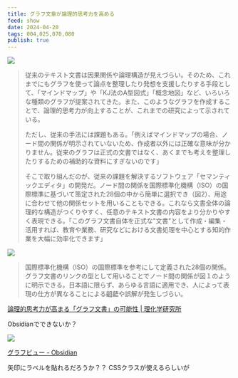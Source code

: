 ```yaml
---
title: グラフ文章が論理的思考力を高める
feed: show
date: 2024-04-20
tags: 004,025,070,080
publish: true
---
```

![](https://www.riken.jp/medialibrary/riken/pr/closeup/2024/20240301_1/20240301_1_fig2.jpg)

> 従来のテキスト文書は因果関係や論理構造が見えづらい。そのため、これまでにもグラフを使って論点を整理したり発想を支援したりする手段として、「マインドマップ」や「KJ法のA型図式」「概念地図」など、いろいろな種類のグラフが提案されてきた。また、このようなグラフを作成することで、論理的思考力が向上することが、これまでの研究によって示されている。
>
>ただし、従来の手法には課題もある。「例えばマインドマップの場合、ノード間の関係が明示されていないため、作成者以外には正確な意味が分かりません。従来のグラフは正式の文書ではなく、あくまでも考えを整理したりするための補助的な資料にすぎないのです」 
> 
> そこで取り組んだのが、従来の課題を解決するソフトウェア「セマンティックエディタ」の開発だ。ノード間の関係を国際標準化機構（ISO）の国際標準に基づいて策定された28個の中から簡単に選択でき（図2）、用途に合わせて他の関係セットを用いることもできる。これなら文書全体の論理的な構造がつくりやすく、任意のテキスト文書の内容をより分かりやすく表現できる。「このグラフ文書自体を正式な"文書"として作成・編集・活用すれば、教育や業務、研究などにおける文書処理を中心とする知的作業を大幅に効率化できます」


![](https://www.riken.jp/medialibrary/riken/pr/closeup/2024/20240301_1/20240301_1_fig3.jpg)
> 国際標準化機構（ISO）の国際標準を参考にして定義された28個の関係。グラフ文書のリンクの型として用いることでノード間の関係が図１のように明示できる。日本語に限らず、あらゆる言語に適用でき、人によって表現の仕方が異なることによる齟齬や誤解が発生しづらい。



[論理的思考力が高まる「グラフ文書」の可能性 \| 理化学研究所](https://www.riken.jp/pr/closeup/2024/20240301_1/index.html)

Obsidianでできないか？

![](https://publish-01.obsidian.md/access/4e8d5ae91d24375c1229013f6ff73a9a/%E3%82%A2%E3%82%BF%E3%83%83%E3%83%81%E3%83%A1%E3%83%B3%E3%83%88/Pasted%20image%2010.png)

[グラフビュー - Obsidian](https://publish.obsidian.md/help-ja/%E3%83%97%E3%83%A9%E3%82%B0%E3%82%A4%E3%83%B3/%E3%82%B0%E3%83%A9%E3%83%95%E3%83%93%E3%83%A5%E3%83%BC)

矢印にラベルを貼れるだろうか？？ CSSクラスが使えるらしいが

